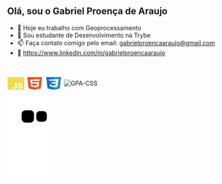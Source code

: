 ## Olá, sou o Gabriel Proença de Araujo 
- 🔭 Hoje eu trabalho com Geoprocessamento
- 🌱 Sou estudante de Desenvolvimento na Trybe
- 📫 Faça contato comigo pelo email: gabrielproencaaraujo@gmail.com
- 🧐 https://www.linkedin.com/in/gabrielproencaaraujo
<br> 
 <div> 
        <a href="https://github.com/GPA1992"></a>
        <img height="180em" src="https://github-readme-stats.vercel.app/api?username=gpa1992&show_icons=true&theme=radical" alt="">
        <img height="180em" src="https://github-readme-stats.vercel.app/api/top-langs/?username=gpa1992&show_icons=true&theme=radical" alt="">
    <br>
        <img align="center" alt="GPA-Js" height="30" width="40" src="https://raw.githubusercontent.com/devicons/devicon/master/icons/javascript/javascript-plain.svg" style="max-width: 100%;">
        <img align="center" alt="GPA-HTML" height="30" width="40" src="https://raw.githubusercontent.com/devicons/devicon/master/icons/html5/html5-original.svg" style="max-width: 100%;">
        <img align="center" alt="GPA-CSS" height="30" width="40" src="https://raw.githubusercontent.com/devicons/devicon/master/icons/css3/css3-original.svg" style="max-width: 100%;">
        <img align="center" alt="GPA-CSS" height="30" width="40" src="https://cdn.jsdelivr.net/gh/devicons/devicon/icons/react/react-original-wordmark.svg" style="max-width: 100%;">
          
</div>

![Snake animation](https://github.com/gpa1992/gpa1992/blob/output/github-contribution-grid-snake.svg)

